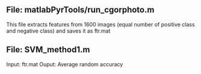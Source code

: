 File: matlabPyrTools/run_cgorphoto.m
-----
This file extracts features from 1600 images (equal number of positive class and negative class) and saves it as ftr.mat


File: SVM_method1.m
-----
Input: ftr.mat
Ouput: Average random accuracy

